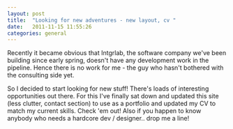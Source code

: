 ```yaml
---
layout: post
title:  "Looking for new adventures - new layout, cv "
date:   2011-11-15 11:55:26 
categories: general 
---
```

Recently it became obvious that Intgrlab, the software company we've been building since early spring, doesn't have any development work in the pipeline. Hence there is no work for me - the guy who hasn't bothered with the consulting side yet.

So I decided to start looking for new stuff! There's loads of interesting opportunities out there. For this I've finally sat down and updated this site (less clutter, contact section) to use as a portfolio and updated my CV to match my current skills. Check 'em out! Also if you happen to know anybody who needs a hardcore dev / designer.. drop me a line!
